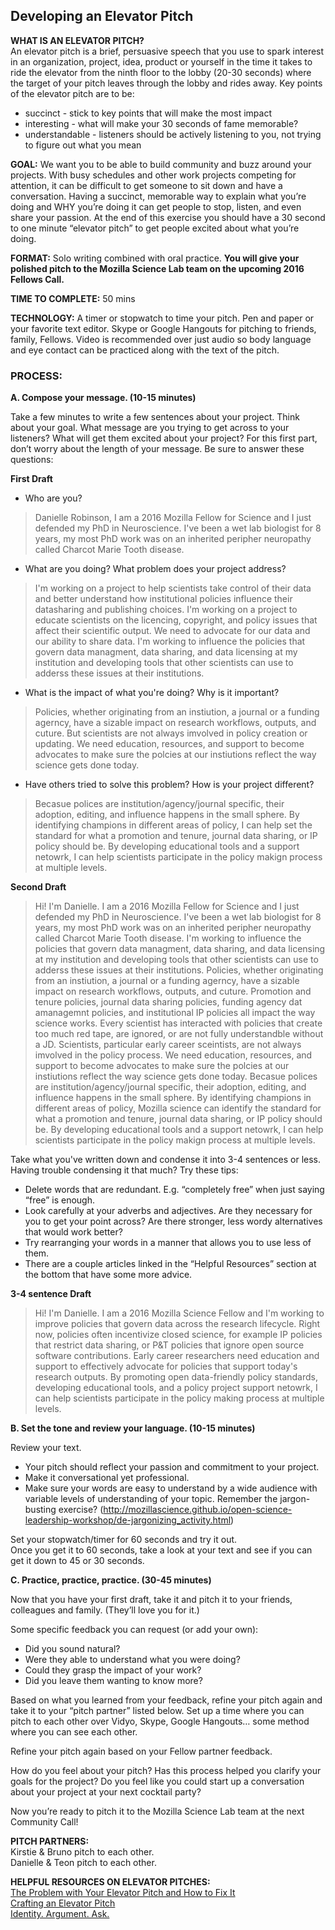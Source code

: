 ## Developing an Elevator Pitch

**WHAT IS AN ELEVATOR PITCH?**  
An elevator pitch is a brief, persuasive speech that you use to spark interest in an organization, project, idea, product or yourself in the time it takes to ride the elevator from the ninth floor to the lobby (20-30 seconds) where the target of your pitch leaves through the lobby and rides away.
Key points of the elevator pitch are to be:

* succinct - stick to key points that will make the most impact
* interesting - what will make your 30 seconds of fame memorable?
* understandable - listeners should be actively listening to you, not trying to figure out what you mean

**GOAL:** We want you to be able to build community and buzz around your projects.  With busy schedules and other work projects competing for attention, it can be difficult to get someone to sit down and have a conversation.  Having a succinct, memorable way to explain what you’re doing and WHY you’re doing it can get people to stop, listen, and even share your passion.  At the end of this exercise you should have a 30 second to one minute “elevator pitch” to get people excited about what you’re doing.

**FORMAT:** Solo writing combined with oral practice.  **You will give your polished pitch to the Mozilla Science Lab team on the upcoming 2016 Fellows Call.**

**TIME TO COMPLETE:** 50 mins

**TECHNOLOGY:** A timer or stopwatch to time your pitch. Pen and paper or your favorite text editor.  Skype or Google Hangouts for pitching to friends, family, Fellows.  Video is recommended over just audio so body language and eye contact can be practiced along with the text of the pitch.

### PROCESS:  
**A. Compose your message. (10-15 minutes)**

Take a few minutes to write a few sentences about your project.  Think about your goal.  What message are you trying to get across to your listeners?  What will get them excited about your project?
For this first part, don’t worry about the length of your message.  Be sure to answer these questions:

**First Draft**

* Who are you?

>Danielle Robinson, I am a 2016 Mozilla Fellow for Science and I just defended my PhD in Neuroscience. I've been a wet lab biologist for 8 years, my most PhD work was on an inherited peripher neuropathy called Charcot Marie Tooth disease. 

* What are you doing? What problem does your project address?

>I'm working on a project to help scientists take control of their data and better understand how institutional policies influence their datasharing and publishing choices. 
>I'm working on a project to educate scientists on the licencing, copyright, and policy issues that affect their scientific output. We need to advocate for our data and our ability to share data. 
>I'm working to influence the policies that govern data managment, data sharing, and data licensing at my institution and developing tools that other scientists can use to adderss these issues at their institutions.

* What is the impact of what you're doing? Why is it important?

>Policies, whether originating from an instiution, a journal or a funding agerncy, have a sizable impact on research workflows, outputs, and cuture. But scientists are not always imvolved in policy creation or updating. We need education, resources, and support to become advocates to make sure the polcies at our instiutions reflect the way science gets done today.

* Have others tried to solve this problem? How is your project different?
>Becasue polices are institution/agency/journal specific, their adoption, editing, and influence happens in the small sphere. By identifying champions in different areas of policy, I can help set the standard for what a promotion and tenure, journal data sharing, or IP policy should be. By developing educational tools and a support netowrk, I can help scientists participate in the policy makign process at multiple levels.

**Second Draft**
>Hi! I'm Danielle. I am a 2016 Mozilla Fellow for Science and I just defended my PhD in Neuroscience. I've been a wet lab biologist for 8 years, my most PhD work was on an inherited peripher neuropathy called Charcot Marie Tooth disease. I'm working to influence the policies that govern data managment, data sharing, and data licensing at my institution and developing tools that other scientists can use to adderss these issues at their institutions. Policies, whether originating from an instiution, a journal or a funding agerncy, have a sizable impact on research workflows, outputs, and cuture. Promotion and tenure policies, journal data sharing policies, funding agency dat amanagemnt policies, and institutional IP policies all impact the way science works. Every scientist has interacted with policies that create too much red tape, are ignored, or are not fully understandble without a JD. Scientists, particular early career sceintists, are not always imvolved in the policy process. We need education, resources, and support to become advocates to make sure the polcies at our instiutions reflect the way science gets done today. Becasue polices are institution/agency/journal specific, their adoption, editing, and influence happens in the small sphere. By identifying champions in different areas of policy, Mozilla science can identify the standard for what a promotion and tenure, journal data sharing, or IP policy should be. By developing educational tools and a support netowrk, I can help scientists participate in the policy makign process at multiple levels. 

Take what you've written down and condense it into 3-4 sentences or less.
Having trouble condensing it that much?  Try these tips:

* Delete words that are redundant. E.g. “completely free” when just saying “free” is enough.
* Look carefully at your adverbs and adjectives.  Are they necessary for you to get your point across?  Are there stronger, less wordy alternatives that would work better?
* Try rearranging your words in a manner that allows you to use less of them.
* There are a couple articles linked in the “Helpful Resources” section at the bottom that have some more advice.

**3-4 sentence Draft**
>Hi! I'm Danielle. I am a 2016 Mozilla Science Fellow and I'm working to improve policies that govern data across the research lifecycle.  Right now, policies often incentivize closed science, for example IP policies that restrict data sharing, or P&T policies that ignore open source software contributions. Early career researchers need education and support to effectively advocate for policies that support today's research outputs. By promoting open data-friendly policy standards, developing educational tools, and a policy project support netowrk, I can help scientists participate in the policy making process at multiple levels. 


**B. Set the tone and review your language. (10-15 minutes)**

Review your text.
* Your pitch should reflect your passion and commitment to your project.
* Make it conversational yet professional.  
* Make sure your words are easy to understand by a wide audience with variable levels of understanding of your topic. Remember the jargon-busting exercise? (http://mozillascience.github.io/open-science-leadership-workshop/de-jargonizing_activity.html)

Set your stopwatch/timer for 60 seconds and try it out.  
Once you get it to 60 seconds, take a look at your text and see if you can get it down to 45 or 30 seconds.

**C. Practice, practice, practice. (30-45 minutes)**

Now that you have your first draft, take it and pitch it to your friends, colleagues and family.  (They’ll love you for it.)

Some specific feedback you can request (or add your own):
* Did you sound natural?
* Were they able to understand what you were doing?
* Could they grasp the impact of your work?
* Did you leave them wanting to know more?

Based on what you learned from your feedback, refine your pitch again and take it to your “pitch partner” listed below.  Set up a time where you can pitch to each other over Vidyo, Skype, Google Hangouts… some method where you can see each other.

Refine your pitch again based on your Fellow partner feedback.

How do you feel about your pitch?  Has this process helped you clarify your goals for the project?  Do you feel like you could start up a conversation about your project at your next cocktail party?

Now you’re ready to pitch it to the Mozilla Science Lab team at the next Community Call!

**PITCH PARTNERS:**  
Kirstie & Bruno pitch to each other.  
Danielle & Teon pitch to each other.

**HELPFUL RESOURCES ON ELEVATOR PITCHES:**  
[The Problem with Your Elevator Pitch and How to Fix It](http://www.fastcompany.com/3004484/problem-your-elevator-pitch-and-how-fix-it)  
[Crafting an Elevator Pitch](https://www.mindtools.com/pages/article/elevator-pitch.htm)  
[Identity. Argument. Ask.](https://onepitch.wordpress.com/)






